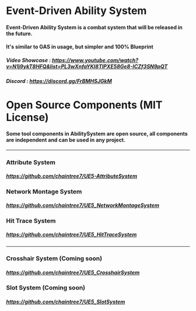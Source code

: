 # Event-Driven Ability System
#### Event-Driven Ability System is a combat system that will be released in the future. 
#### It's similar to GAS in usage, but simpler and 100% Blueprint
#### 
##### Video Showcase : https://www.youtube.com/watch?v=N1j9ykT8HFQ&list=PL3wXnfaYKI8TlPXE58Ge8-ICZf3SN9pQT
##### Discord : https://discord.gg/FrBMHSJGkM
# Open Source Components (MIT License)
#### Some tool components in AbilitySystem are open source, all components are independent and can be used in any project.
***
### Attribute System
##### https://github.com/chaintree7/UE5-AttributeSystem

### Network Montage System
##### https://github.com/chaintree7/UE5_NetworkMontageSystem

### Hit Trace System
##### https://github.com/chaintree7/UE5_HitTraceSystem
---
### Crosshair System (Coming soon)
##### https://github.com/chaintree7/UE5_CrosshairSystem

### Slot System (Coming soon)
##### https://github.com/chaintree7/UE5_SlotSystem
